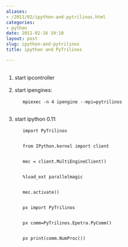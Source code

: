 ```yaml
---
aliases:
- /2011/02/ipython-and-pytrilinos.html
categories:
- python
date: 2011-02-16 19:10
layout: post
slug: ipython-and-pytrilinos
title: ipython and PyTrilinos

---
```


<ol>
 <br/>
 <li>
  start ipcontroller
 </li>
 <br/>
 <li>
  start ipengines:
  <br/>
  <code>
   mpiexec -n 4 ipengine --mpi=pytrilinos
  </code>
 </li>
 <br/>
 <li>
  start ipython 0.11:
  <br/>
  <code>
   import PyTrilinos
   <br/>
   from IPython.kernel import client
   <br/>
   mec = client.MultiEngineClient()
   <br/>
   %load_ext parallelmagic
   <br/>
   mec.activate()
   <br/>
   px import PyTrilinos
   <br/>
   px comm=PyTrilinos.Epetra.PyComm()
   <br/>
   px print(comm.NumProc())
  </code>
 </li>
 <br/>
</ol>
